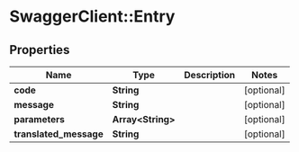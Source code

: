 # SwaggerClient::Entry

## Properties
Name | Type | Description | Notes
------------ | ------------- | ------------- | -------------
**code** | **String** |  | [optional] 
**message** | **String** |  | [optional] 
**parameters** | **Array&lt;String&gt;** |  | [optional] 
**translated_message** | **String** |  | [optional] 

